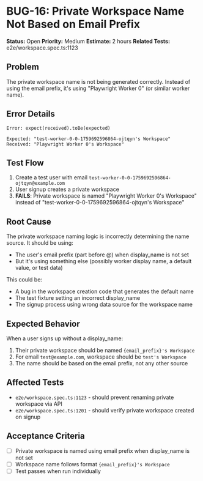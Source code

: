 # BUG-16: Private Workspace Name Not Based on Email Prefix

**Status:** Open
**Priority:** Medium
**Estimate:** 2 hours
**Related Tests:** e2e/workspace.spec.ts:1123

## Problem

The private workspace name is not being generated correctly. Instead of using the email prefix, it's using "Playwright Worker 0" (or similar worker name).

## Error Details

```
Error: expect(received).toBe(expected)

Expected: "test-worker-0-0-1759692596864-ojtqyn's Workspace"
Received: "Playwright Worker 0's Workspace"
```

## Test Flow

1. Create a test user with email `test-worker-0-0-1759692596864-ojtqyn@example.com`
2. User signup creates a private workspace
3. **FAILS**: Private workspace is named "Playwright Worker 0's Workspace" instead of "test-worker-0-0-1759692596864-ojtqyn's Workspace"

## Root Cause

The private workspace naming logic is incorrectly determining the name source. It should be using:
- The user's email prefix (part before @) when display_name is not set
- But it's using something else (possibly worker display name, a default value, or test data)

This could be:
- A bug in the workspace creation code that generates the default name
- The test fixture setting an incorrect display_name
- The signup process using wrong data source for the workspace name

## Expected Behavior

When a user signs up without a display_name:
1. Their private workspace should be named `{email_prefix}'s Workspace`
2. For email `test@example.com`, workspace should be `test's Workspace`
3. The name should be based on the email prefix, not any other source

## Affected Tests

- `e2e/workspace.spec.ts:1123` - should prevent renaming private workspace via API
- `e2e/workspace.spec.ts:1201` - should verify private workspace created on signup

## Acceptance Criteria

- [ ] Private workspace is named using email prefix when display_name is not set
- [ ] Workspace name follows format `{email_prefix}'s Workspace`
- [ ] Test passes when run individually
